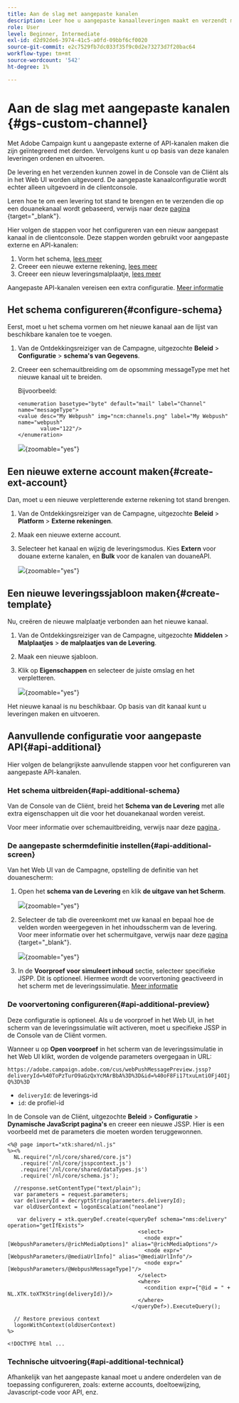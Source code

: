 ```yaml
---
title: Aan de slag met aangepaste kanalen
description: Leer hoe u aangepaste kanaalleveringen maakt en verzendt met Adobe Campaign Web
role: User
level: Beginner, Intermediate
exl-id: d2d92de6-3974-41c5-a0fd-09bbf6cf0020
source-git-commit: e2c7529fb7dc033f35f9c0d2e73273d7f20bac64
workflow-type: tm+mt
source-wordcount: '542'
ht-degree: 1%

---
```


# Aan de slag met aangepaste kanalen {#gs-custom-channel}

Met Adobe Campaign kunt u aangepaste externe of API-kanalen maken die zijn geïntegreerd met derden. Vervolgens kunt u op basis van deze kanalen leveringen ordenen en uitvoeren.

De levering en het verzenden kunnen zowel in de Console van de Cliënt als in het Web UI worden uitgevoerd. De aangepaste kanaalconfiguratie wordt echter alleen uitgevoerd in de clientconsole.

Leren hoe te om een levering tot stand te brengen en te verzenden die op een douanekanaal wordt gebaseerd, verwijs naar deze [ pagina ](https://experienceleague.adobe.com/docs/campaign-web/v8/msg/gs-custom-channel.html?lang=nl-NL){target="_blank"}.

Hier volgen de stappen voor het configureren van een nieuw aangepast kanaal in de clientconsole. Deze stappen worden gebruikt voor aangepaste externe en API-kanalen:

1. Vorm het schema, [ lees meer ](#configure-schema)
1. Creeer een nieuwe externe rekening, [ lees meer ](#create-ext-account)
1. Creeer een nieuw leveringsmalplaatje, [ lees meer ](#create-template)

Aangepaste API-kanalen vereisen een extra configuratie. [Meer informatie](#api-additional)

## Het schema configureren{#configure-schema}

Eerst, moet u het schema vormen om het nieuwe kanaal aan de lijst van beschikbare kanalen toe te voegen.

1. Van de Ontdekkingsreiziger van de Campagne, uitgezochte **Beleid** > **Configuratie** > **schema&#39;s van Gegevens**.

1. Creeer een schemauitbreiding om de opsomming messageType met het nieuwe kanaal uit te breiden.

   Bijvoorbeeld:

   ```
   <enumeration basetype="byte" default="mail" label="Channel" name="messageType">
   <value desc="My Webpush" img="ncm:channels.png" label="My Webpush" name="webpush"
          value="122"/>
   </enumeration>
   ```

   ![](assets/cus-schema.png){zoomable="yes"}

## Een nieuwe externe account maken{#create-ext-account}

Dan, moet u een nieuwe verpletterende externe rekening tot stand brengen.

1. Van de Ontdekkingsreiziger van de Campagne, uitgezochte **Beleid** > **Platform** > **Externe rekeningen**.

1. Maak een nieuwe externe account.

1. Selecteer het kanaal en wijzig de leveringsmodus. Kies **Extern** voor douane externe kanalen, en **Bulk** voor de kanalen van douaneAPI.

   ![](assets/cus-ext-account.png){zoomable="yes"}

## Een nieuwe leveringssjabloon maken{#create-template}

Nu, creëren de nieuwe malplaatje verbonden aan het nieuwe kanaal.

1. Van de Ontdekkingsreiziger van de Campagne, uitgezochte **Middelen** > **Malplaatjes** > **de malplaatjes van de Levering**.

1. Maak een nieuwe sjabloon.

1. Klik op **Eigenschappen** en selecteer de juiste omslag en het verpletteren.

   ![](assets/cus-template.png){zoomable="yes"}

Het nieuwe kanaal is nu beschikbaar. Op basis van dit kanaal kunt u leveringen maken en uitvoeren.

## Aanvullende configuratie voor aangepaste API{#api-additional}

Hier volgen de belangrijkste aanvullende stappen voor het configureren van aangepaste API-kanalen.

### Het schema uitbreiden{#api-additional-schema}

Van de Console van de Cliënt, breid het **Schema van de Levering** met alle extra eigenschappen uit die voor het douanekanaal worden vereist.

Voor meer informatie over schemauitbreiding, verwijs naar deze [ pagina ](../dev/extend-schema.md).

### De aangepaste schermdefinitie instellen{#api-additional-screen}

Van het Web UI van de Campagne, opstelling de definitie van het douanescherm:

1. Open het **schema van de Levering** en klik **de uitgave van het Scherm**.

   ![](assets/cus-schema2.png){zoomable="yes"}

1. Selecteer de tab die overeenkomt met uw kanaal en bepaal hoe de velden worden weergegeven in het inhoudsscherm van de levering. Voor meer informatie over het schermuitgave, verwijs naar deze [ pagina ](https://experienceleague.adobe.com/docs/campaign-web/v8/conf/schemas.html?lang=nl-NL#fields){target="_blank"}.

   ![](assets/cus-schema3.png){zoomable="yes"}

1. In de **Voorproef voor simuleert inhoud** sectie, selecteer specifieke JSPP. Dit is optioneel. Hiermee wordt de voorvertoning geactiveerd in het scherm met de leveringssimulatie. [Meer informatie](#api-additional-preview)

### De voorvertoning configureren{#api-additional-preview}

Deze configuratie is optioneel. Als u de voorproef in het Web UI, in het scherm van de leveringssimulatie wilt activeren, moet u specifieke JSSP in de Console van de Cliënt vormen.

Wanneer u op **Open voorproef** in het scherm van de leveringssimulatie in het Web UI klikt, worden de volgende parameters overgegaan in URL:

`https://adobe.campaign.adobe.com/cus/webPushMessagePreview.jssp?deliveryId=%40ToPzTurO9aGzQxYcMArBbA%3D%3D&id=%40oF8Fi17txuLmtiOFj4OIjQ%3D%3D`

* `deliveryId`: de leverings-id
* `id`: de profiel-id

In de Console van de Cliënt, uitgezochte **Beleid** > **Configuratie** > **Dynamische JavaScript pagina&#39;s** en creeer een nieuwe JSSP. Hier is een voorbeeld met de parameters die moeten worden teruggewonnen.

```
<%@ page import="xtk:shared/nl.js"
%><%
  NL.require("/nl/core/shared/core.js")
    .require('/nl/core/jsspcontext.js')
    .require('/nl/core/shared/dataTypes.js')
    .require('/nl/core/schema.js');
    
  //response.setContentType("text/plain");
  var parameters = request.parameters;
  var deliveryId = decryptString(parameters.deliveryId);
  var oldUserContext = logonEscalation("neolane")
  
   var delivery = xtk.queryDef.create(<queryDef schema="nms:delivery" operation="getIfExists">
                                         <select>
                                           <node expr="[WebpushParameters/@richMediaOptions]" alias="@richMediaOptions"/>
                                           <node expr="[WebpushParameters/@mediaUrlInfo]" alias="@mediaUrlInfo"/>
                                           <node expr="[WebpushParameters/@WebpushMessageType]"/>
                                         </select>
                                         <where>
                                           <condition expr={"@id = " + NL.XTK.toXTKString(deliveryId)}/>
                                         </where>
                                       </queryDef>).ExecuteQuery();

  // Restore previous context
  logonWithContext(oldUserContext)
%>

<!DOCTYPE html ...
```

### Technische uitvoering{#api-additional-technical}

Afhankelijk van het aangepaste kanaal moet u andere onderdelen van de toepassing configureren, zoals: externe accounts, doeltoewijzing, Javascript-code voor API, enz.

